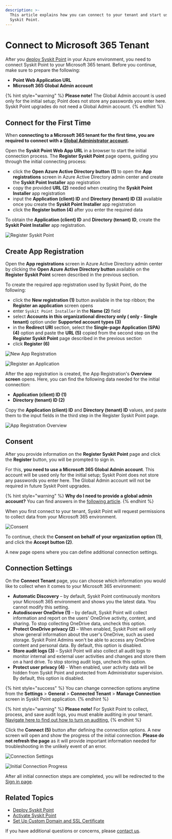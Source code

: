 ```yaml
---
description: >-
  This article explains how you can connect to your tenant and start using
  Syskit Point.
---
```


# Connect to Microsoft 365 Tenant

After you [deploy Syskit Point](deploy-syskit-point.md) in your Azure environment, you need to connect Syskit Point to your Microsoft 365 tenant. Before you continue, make sure to prepare the following:

* **Point Web Application URL**
* **Microsoft 365 Global Admin account**

{% hint style="warning" %}
**Please note!**  The Global Admin account is used only for the initial setup; Point does not store any passwords you enter here. Syskit Point upgrades do not need a Global Admin account.
{% endhint %}

## Connect for the First Time

When **connecting to a Microsoft 365 tenant for the first time, you are required to connect with a** [**Global Administrator account**](../../requirements/permission-requirements.md#global-administrator)**.**

Open the **Syskit Point Web App URL** in a browser to start the initial connection process. The **Register Syskit Point** page opens, guiding you through the initial connecting process:

* click the **Open Azure Active Directory button (1)** to open the **App registrations** screen in Azure Active Directory admin center and create the **Syskit Point Installer** app registration
* copy the provided **URL (2)** needed when creating the **Syskit Point Installer** app registration
* input the **Application (client) ID** and **Directory (tenant) ID (3)** available once you create the **Syskit Point Installer** app registration
* click the **Register button (4)** after you enter the required data

To obtain the **Application (client) ID** and **Directory (tenant) ID**, create the **Syskit Point Installer** app registration.

![Register Syskit Point](../../../.gitbook/assets/connect-to-tenant-register.png)

## Create App Registration

Open the **App registrations** screen in Azure Active Directory admin center by clicking the **Open Azure Active Directory button** available on the **Register Syskit Point** screen described in the previous section.

To create the required app registration used by Syskit Point, do the following:

* click the **New registration (1)** button available in the top ribbon; the **Register an application** screen opens
* enter `Syskit Point Installer` in the **Name (2)** field
* select **Accounts in this organizational directory only ( only - Single tenant)** option under **Supported account types (3)** &#x20;
* in the **Redirect URI** section, select the **Single-page Application (SPA) (4)** option and paste the **URL (5)** copied from the second step on the **Register Syskit Point** page described in the previous section
* click **Register (6)**

![New App Registration](../../../.gitbook/assets/connect-to-tenant-new-app-registration.png)

![Register an Application](../../../.gitbook/assets/connect-to-tenant-register-application.png)

After the app registration is created, the App Registration's **Overview screen** opens. Here, you can find the following data needed for the initial connection:

* **Application (client) ID (1)**
* **Directory (tenant) ID (2)**

Copy the **Application (client) ID** and **Directory (tenant) ID** values, and paste them to the input fields in the third step in the Register Syskit Point page.

![App Registration Overview](../../../.gitbook/assets/connect-to-tenant-app-registration-overview.png)

## Consent

After you provide information on the **Register Syskit Point** page and click the **Register** button, you will be prompted to sign in.

For this, **you need to use a Microsoft 365 Global Admin account**. This account will be used only for the initial setup; Syskit Point does not store any passwords you enter here. The Global Admin account will not be required in future Syskit Point upgrades.

{% hint style="warning" %}
**Why do I need to provide a global admin account?**  You can find answers in the [following article](../../requirements/permission-requirements.md#microsoft-365).
{% endhint %}

When you first connect to your tenant, Syskit Point will request permissions to collect data from your Microsoft 365 environment.

![Consent](../../../.gitbook/assets/connect-to-tenant-consent.png)

To continue, check the **Consent on behalf of your organization option (1)**, and click the **Accept button (2)**.

A new page opens where you can define additional connection settings.

## Connection Settings

On the **Connect Tenant** page, you can choose which information you would like to collect when it comes to your Microsoft 365 environment:

* **Automatic Discovery** – by default, Syskit Point continuously monitors your Microsoft 365 environment and shows you the latest data. You cannot modify this setting.
* **Autodiscover OneDrive (1)** – by default, Syskit Point will collect information and report on the users' OneDrive activity, content, and sharing. To stop collecting OneDrive data, uncheck this option.
* **Protect OneDrive privacy (2)** – When enabled, Syskit Point will only show general information about the user's OneDrive, such as used storage. Syskit Point Admins won't be able to access any OneDrive content and personal data. By default, this option is disabled.
* **Store audit logs (3)** – Syskit Point will also collect all audit logs to monitor internal and external user activities and changes and store them on a hard drive. To stop storing audit logs, uncheck this option.
* **Protect user privacy (4)** - When enabled, user activity data will be hidden from Syskit Point and protected from Administrator supervision. By default, this option is disabled.

{% hint style="success" %}
You can change connection options anytime from the **Settings** > **General** > **Connected Tenant** > **Manage Connection** screen in Syskit Point application.
{% endhint %}

{% hint style="warning" %}
**Please note!**  For Syskit Point to collect, process, and save audit logs, you must enable auditing in your tenant. [Navigate here to find out how to turn on auditing.](../../configuration/configure/turn-on-auditing.md)
{% endhint %}

Click the **Connect (5)** button after defining the connection options. A new screen will open and show the progress of the initial connection. **Please do not refresh the page** as it will provide important information needed for troubleshooting in the unlikely event of an error.

![Connection Settings](../../../.gitbook/assets/connect-to-tenant-settings.png)

![Initial Connection Progress](../../../.gitbook/assets/connect-to-tenant-progress.png)

After all initial connection steps are completed, you will be redirected to the [Sign in page](../../../get-to-know-syskit-point/navigate-through-syskit-point.md#sign-in-screen).

## Related Topics

* [Deploy Syskit Point](deploy-syskit-point.md)
* [Activate Syskit Point](../activation/activate-syskit-point.md)
* [Set Up Custom Domain and SSL Certificate](set-up-custom-domain-and-ssl-certificate.md)

If you have additional questions or concerns, please [contact us](https://www.syskit.com/contact-us/).
